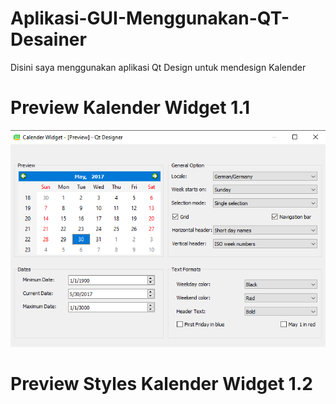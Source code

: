# Aplikasi-GUI-Menggunakan-QT-Desainer

Disini saya menggunakan aplikasi Qt Design untuk mendesign Kalender 


# Preview Kalender Widget 1.1
<img src = "https://github.com/Andrarizal/Aplikasi-GUI-Menggunakan-QT-Desainer/blob/main/kalenderwidget.PNG">

# Preview Styles Kalender Widget 1.2
